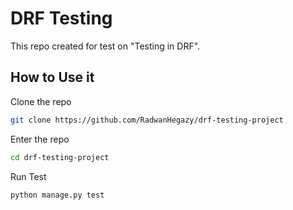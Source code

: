 # DRF Testing

This repo created for test on "Testing in DRF".


## How to Use it 

Clone the repo

```bash
git clone https://github.com/RadwanHegazy/drf-testing-project
```

Enter the repo 

```bash
cd drf-testing-project
```


Run Test 

```python
python manage.py test
```